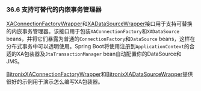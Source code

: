 ### 36.6 支持可替代的内嵌事务管理器

[XAConnectionFactoryWrapper](http://github.com/spring-projects/spring-boot/tree/master/spring-boot/src/main/java/org/springframework/boot/jta/XAConnectionFactoryWrapper.java)和[XADataSourceWrapper](http://github.com/spring-projects/spring-boot/tree/master/spring-boot/src/main/java/org/springframework/boot/jta/XADataSourceWrapper.java)接口用于支持可替换的内嵌事务管理器。该接口用于包装`XAConnectionFactory`和`XADataSource`　beans，并将它们暴露为普通的`ConnectionFactory`和`DataSource` beans，这样在分布式事务中可以透明使用。Spring Boot将使用注册到`ApplicationContext`的合适的XA包装器及`JtaTransactionManager` bean自动配置你的DataSource和JMS。

[BitronixXAConnectionFactoryWrapper](https://github.com/spring-projects/spring-boot/tree/v2.0.0.M5/spring-boot/src/main/java/org/springframework/boot/jta/bitronix/BitronixXAConnectionFactoryWrapper.java)和[BitronixXADataSourceWrapper](https://github.com/spring-projects/spring-boot/tree/v2.0.0.M5/spring-boot/src/main/java/org/springframework/boot/jta/bitronix/BitronixXADataSourceWrapper.java)提供很好的示例用于演示怎么编写XA包装器。
